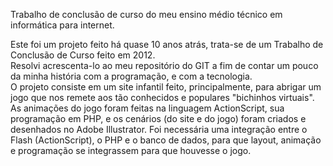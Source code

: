 

<!--- <img align="center" src="https://user-images.githubusercontent.com/91077669/138161121-b3fa6baf-1f96-40d9-acc3-da83851bb3be.png" width="25%"/> --->
 Trabalho de conclusão de curso do meu ensino médio técnico em informática para internet.

Este foi um projeto feito há quase 10 anos atrás, trata-se de um Trabalho de Conclusão de Curso feito em 2012. 
<br> 
Resolvi acrescenta-lo ao meu repositório do GIT a fim de contar um pouco da minha história com a programação, e com a tecnologia. <br>
O projeto consiste em um site infantil feito, principalmente, para abrigar um jogo que nos remete aos tão conhecidos e populares "bichinhos virtuais".
<br>
As animações do jogo foram feitas na linguagem ActionScript, sua programação em PHP, e os cenários (do site e do jogo) foram criados e desenhados no Adobe Illustrator. 
Foi necessária uma integração entre o Flash (ActionScript), o PHP e o banco de dados, para que layout, animação e programação se integrassem para que houvesse o jogo. 
